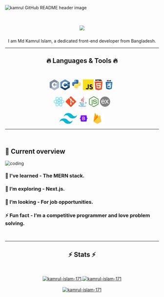 <img src="https://github.com/Kamrul-Islam-171/Kamrul-Islam-171/blob/main/11552697_20892632.jpg" alt="kamrul GitHub README header image">

<h1 align="center">
  <a href="https://git.io/typing-svg">
    <img src="https://readme-typing-svg.herokuapp.com/?lines=Hello,+There!+👋;Nice+to+meet+you!&center=true&size=30">
  </a>
</h1>

<p align="center">I am Md Kamrul Islam, a dedicated front-end developer from Bangladesh. </p>

<hr>
<h2 align="center">🔥 Languages  & Tools  🔥</h2>
<br>
<p align="center">
  <code><img title="C" height="35" src="images/c.svg"></code>
  <code><img title="C++" height="35" src="images/cpp.svg"></code>
  <code><img title="Python" height="35" src="images/python-original.svg"></code>
  <code><img title="Javascript" height="35" src="images/javascript.svg"></code>
  <code><img title="HTML5" height="35" src="images/html5.svg"></code>
  <code><img title="CSS" height="35" src="images/css.svg"></code>
  <br><br>
  <code><img title="React" height="35" src="images/react-original.svg"></code>
  <code><img title="Git" height="35" src="images/git-original.svg"></code>
  <code><img title="Java" height="35" src="images/java-original.svg"></code>
  <code><img title="Java" height="35" src="images/node.png"></code>
  <code><img title="Java" height="35" src="images/express.png"></code>
  <br><br>
  <code><img title="Java" height="35" src="images/tailwind.png"></code>
  <code><img title="Java" height="35" src="images/bootstrap.png"></code>
  <code><img title="Java" height="35" src="images/firebase.png"></code>
  
</p>
<hr>
<br>

## :eyes: Current overview
<div >
  <img   alt="coding" width="400" src="https://cdn.dribbble.com/users/926537/screenshots/4502924/python-2.gif">
</div>

### 🔭 I’ve learned - The MERN stack. 
### 🌱 I’m exploring - Next.js. 
### 👯 I’m looking - For job opportunities. 
### ⚡ Fun fact - I’m a competitive programmer and love problem solving.

<br />

<hr>

<h2 align="center">⚡ Stats ⚡</h2>
<br>
<p align=center>
  <div align=center>
    <a href="https://github.com/denvercoder1/github-readme-streak-stats" title="Go to Source">
      <img  width=390  align="center" src="https://github-readme-streak-stats.herokuapp.com/?user=kamrul-islam-171&theme=react&border=61dafb&hide_border=true" alt="kamrul-islam-171" />
<!--       <img align="left" width=390 src="https://streak-stats.demolab.com/?user=zumrudu-anka&theme=react&border=61dafb&hide_border=true" alt="zumrudu-anka" /> -->
    </a>
    <a href="https://github.com/anuraghazra/github-readme-stats" title="Go to Source">
      <img  width=390 align="center" src="https://github-readme-stats.vercel.app/api?username=kamrul-islam-171&show_icons=true&locale=en&theme=react&border=61dafb&hide_border=true" alt="kamrul-islam-171" />
<!--       <img align="right" width=390 src="https://github-readme-stats.vercel.app/api?username=zumrudu-anka&show_icons=true&theme=react&border_color=61dafb&hide_border=true" /> -->
    </a>
  </div>
  <br>
  <div align=center>
    <a href="https://github.com/anuraghazra/github-readme-stats">
      <img height=200 align="center" src="https://github-readme-stats.vercel.app/api/top-langs?username=kamrul-islam-171&show_icons=true&locale=en&layout=compact&theme=react&border=61dafb&hide_border=true" alt="kamrul-islam-171" />
<!--       <img height=200 align="center" src="https://github-readme-stats.vercel.app/api/top-langs/?username=zumrudu-anka&hide=c%23,powershell,Mathematica,Ruby,Objective-C,Objective-C%2b%2b,Cuda&title_color=61dafb&text_color=ffffff&icon_color=61dafb&bg_color=20232a&langs_count=8&layout=compact&border_color=61dafb&hide_border=true&size_weight=0.5&count_weight=0.5" /> -->
    </a>
  </div>
  <br>

</p>




